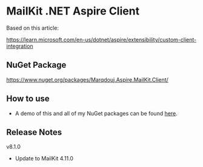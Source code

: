 # MailKit .NET Aspire Client

Based on this article:

https://learn.microsoft.com/en-us/dotnet/aspire/extensibility/custom-client-integration

## NuGet Package

https://www.nuget.org/packages/Marqdouj.Aspire.MailKit.Client/

## How to use
- A demo of this and all of my NuGet packages can be found [here](https://github.com/marqdouj/BlazorDemo/).

## Release Notes
v8.1.0
- Update to MailKit 4.11.0
